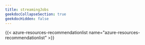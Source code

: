 ```yaml
---
title: streamingJobs
geekdocCollapseSection: true
geekdocHidden: false
---
```


{{< azure-resources-recommendationlist name="azure-resources-recommendationlist" >}}
